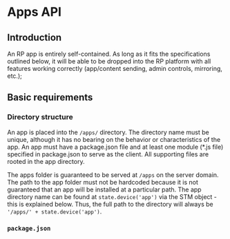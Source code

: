 # Apps API

## Introduction

An RP app is entirely self-contained. As long as it fits the specifications outlined below, it will be able to be dropped into the RP platform with all features working correctly (app/content sending, admin controls, mirroring, etc.);

## Basic requirements

### Directory structure

An app is placed into the `/apps/` directory. The directory name must be unique, although it has no bearing on the behavior or characteristics of the app. An app must have a package.json file and at least one module (*.js file) specified in package.json to serve as the client. All supporting files are rooted in the app directory.

The apps folder is guaranteed to be served at `/apps` on the server domain. The path to the app folder must not be hardcoded because it is not guaranteed that an app will be installed at a particular path. The app directory name can be found at `state.device('app')` via the STM object - this is explained below. Thus, the full path to the directory will always be `'/apps/' + state.device('app')`.

### `package.json`
